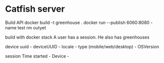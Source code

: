 Catfish server
==============

Build API
docker build -t greenhouse .
docker run --publish 6060:8080 -name test rm outyet

build with docker stack
A user has a session. He also has  greenhouses


device
uuid - deviceUUID - locale - type (mobile/web/desktop) - OSVersion 

session
Time started - Device - 
